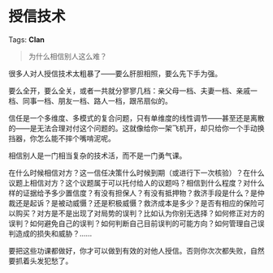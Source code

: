 # 授信技术

Tags: **Clan**

> 为什么相信别人这么难？



很多人对人授信技术太粗暴了——要么肝胆相照，要么先下手为强。

要么全开，要么全关，或者一共就分寥寥几档：亲父母一档、夫妻一档、亲戚一档、同事一档、朋友一档、路人一档，跟吊扇似的。

信任是一个多维度、多模式的复合问题，只有单维度的线性调节——甚至还是离散的——是无法合理对付这个问题的。这就像给你一架飞机开，却只给你一个手动换挡器，你怎么能不摔个嘴啃泥呢。

相信别人是一门相当复杂的技术活，而不是一门勇气课。

在什么时候相信对方？这一信任决策什么时候到期（或进行下一次核验）？在什么议题上相信对方？这个议题属于可以托付给人的议题吗？相信到什么程度？对什么样的证据给予多少置信度？有没有担保人？有没有抵押物？救济手段是什么？是仲裁还是起诉？是被动威慑？还是积极威慑？救济成本是多少？是否有相应的保险可以购买？对方是不是出现了对局势的误判？比如认为你别无选择？如何修正对方的误判？如何避免自己的误判？如何判断自己目前误判的可能方向？如何管理自己误判造成的损失和威胁？……

要把这些功课都做好，你才可以做到有效的对他人授信。否则你次次都失败，自然要抓着头发犯愁了。



